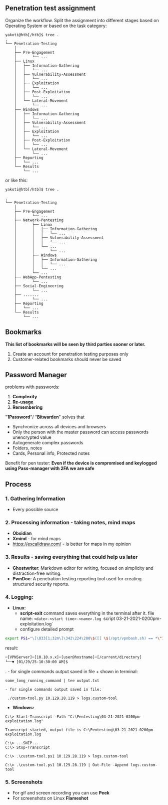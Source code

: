 
## Penetration test assignment

Organize the workflow. Split the assignment into different stages based on Operating System or based on the task category: 
```shell-session
yakoti@htb[/htb]$ tree .
.
└── Penetration-Testing
	│
	├── Pre-Engagement
	│       └── ...
    ├── Linux
    │   ├── Information-Gathering
    │   │   └── ...
    │   ├── Vulnerability-Assessment
    │   │   └── ...
    │   ├── Exploitation
    │   │   └── ...
    │   ├── Post-Exploitation
    │   │   └── ...
    │   └── Lateral-Movement
    │       └── ...
    ├── Windows
    │   ├── Information-Gathering
    │   │   └── ...
    │   ├── Vulnerability-Assessment
    │   │   └── ...
    │   ├── Exploitation
    │   │   └── ...
    │   ├── Post-Exploitation
    │   │   └── ...
    │   └── Lateral-Movement
    │       └── ...
    ├── Reporting
    │   └── ...
	└── Results
	    └── ...
```
or like this:
```shell-session
yakoti@htb[/htb]$ tree .

.
└── Penetration-Testing
	│
	├── Pre-Engagement
	│       └── ...
    ├── Network-Pentesting
	│       ├── Linux
	│       │   ├── Information-Gathering
	│		│   │   └── ...
	│       │   ├── Vulnerability-Assessment
    │       │   │	└── ...
    │       │	└── ...
    │       │    	└── ...
    │		├── Windows
    │ 		│   ├── Information-Gathering
    │		│   │   └── ...
    │		│   └── ...
    │       └── ...
    ├── WebApp-Pentesting
	│       └── ...
    ├── Social-Engineering
	│       └── ...
    ├── .......
	│       └── ...
    ├── Reporting
    │   └── ...
	└── Results
	    └── ...
```

## Bookmarks

**This list of bookmarks will be seen by third parties sooner or later.**
1. Create an account for penetration testing purposes only
2. Customer-related bookmarks should never be saved

## Password Manager

problems with passwords:

1. **Complexity**
2. **Re-usage**
3. **Remembering**

"**1Password**"/ "**Bitwarden**" solves that
- Synchronize across all devices and browsers
- Only the person with the master password can access passwords unencrypted value
- Autogenerate complex passwords
- Folders, notes
- Cards, Personal info, Protected notes

Benefit for pen tester: 
**Even if the device is compromised and keylogged using Pass-manager with 2FA we are safe**

## Process
### 1. Gathering Information
-  Every possible source
### 2. Processing information - taking notes, mind maps
-  **Obsidian**
- **Xmind** - for mind maps
- https://excalidraw.com/ - is better for maps in my opinion
### 3. Results - saving everything that could help us later
- **Ghostwriter**: Markdown editor for writing, focused on simplicity and distraction-free writing.
-  **PwnDoc**: A penetration testing reporting tool used for creating structured security reports.
### 4. Logging: 
- **Linux:**
	-  **script-exit** command saves everything in the terminal after it.
			 file name: `<date>-<start time>-<name>.log
			 `script 03-21-2021-0200pm-exploitation.log`
	- configure detailed prompt 
```bash
export PS1="\[\033[1;32m\]\342\224\200\$([[ \$(/opt/vpnbash.sh) == *\"10.\"* ]] && echo \"[\[\033[1;34m\]\$(/opt/vpnserver.sh)\[\033[1;32m\]]\342\224\200[\[\033[1;37m\]\$(/opt/vpnbash.sh)\[\033[1;32m\]]\342\224\200\")[\[\033[1;37m\]\u\[\033[01;32m\]@\[\033[01;34m\]\h\[\033[1;32m\]]\342\224\200[\[\033[1;37m\]\w\[\033[1;32m\]]\n\[\033[1;32m\]\342\224\224\342\224\200\342\224\200\342\225\274 [\[\e[01;33m\]$(date +%D-%r)\[\e[01;32m\]]\\$ \[\e[0m\]"
```
result: 
```bash
─[VPNServer]─[10.10.x.x]─[user@hostname]─[/current/directory]
└──▼ [01/29/25-10:30:00 AM]$
``` 
.
	- for single commands output saved in file + shown in terminal: 
			 
```Shell
some_long_running_command | tee output.txt
```
			 
	- for single commands output saved in file:
			 
```shell-session
 ./custom-tool.py 10.129.28.119 > logs.custom-tool
```

- **Windows:**

```powershell-session
C:\> Start-Transcript -Path "C:\Pentesting\03-21-2021-0200pm-exploitation.log"

Transcript started, output file is C:\Pentesting\03-21-2021-0200pm-exploitation.log

C:\> ...SNIP...
C:\> Stop-Transcript

```

```powershell-session
C:\> .\custom-tool.ps1 10.129.28.119 > logs.custom-tool
```

```powershell-session
C:\> .\custom-tool.ps1 10.129.28.119 | Out-File -Append logs.custom-tool
```


### 5. Screenshots
- For gif and screen recording you can use **Peek**
- For screenshots on Linux **Flameshot**
